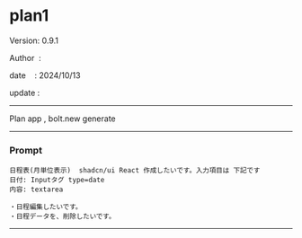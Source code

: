 ﻿# plan1

 Version: 0.9.1

 Author  :
 
 date    : 2024/10/13

 update : 

***

Plan app , bolt.new generate

***
### Prompt

```
日程表(月単位表示)  shadcn/ui React 作成したいです。入力項目は 下記です
日付: Inputタグ type=date
内容: textarea

・日程編集したいです。
・日程データを、削除したいです。
```

***

